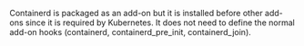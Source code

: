 Containerd is packaged as an add-on but it is installed before other add-ons since it is required by Kubernetes.
It does not need to define the normal add-on hooks (containerd, containerd_pre_init, containerd_join).
